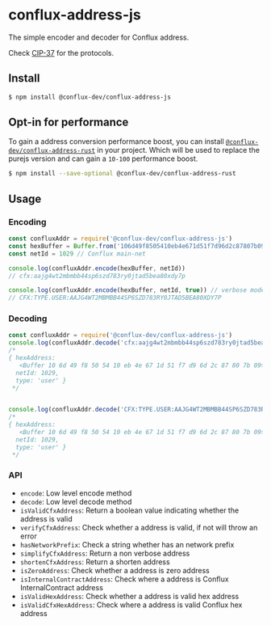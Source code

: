 # conflux-address-js

The simple encoder and decoder for Conflux address.

Check [CIP-37](https://github.com/Conflux-Chain/CIPs/pull/53/) for the protocols.

## Install

```sh
$ npm install @conflux-dev/conflux-address-js
```

## Opt-in for performance

To gain a address conversion performance boost, you can install [`@conflux-dev/conflux-address-rust`](https://github.com/conflux-fans/conflux-address-rust-binding) in your project. Which will be used to replace the purejs version and can gain a `10-100` performance boost.

```sh
$ npm install --save-optional @conflux-dev/conflux-address-rust
```

## Usage

### Encoding

```javascript
const confluxAddr = require('@conflux-dev/conflux-address-js')
const hexBuffer = Buffer.from('106d49f8505410eb4e671d51f7d96d2c87807b09', 'hex')
const netId = 1029 // Conflux main-net

console.log(confluxAddr.encode(hexBuffer, netId))
// cfx:aajg4wt2mbmbb44sp6szd783ry0jtad5bea80xdy7p

console.log(confluxAddr.encode(hexBuffer, netId, true)) // verbose mode to generate address with type
// CFX:TYPE.USER:AAJG4WT2MBMBB44SP6SZD783RY0JTAD5BEA80XDY7P
```

### Decoding

```javascript
const confluxAddr = require('@conflux-dev/conflux-address-js')
console.log(confluxAddr.decode('cfx:aajg4wt2mbmbb44sp6szd783ry0jtad5bea80xdy7p'))
/*
{ hexAddress:
   <Buffer 10 6d 49 f8 50 54 10 eb 4e 67 1d 51 f7 d9 6d 2c 87 80 7b 09>,
  netId: 1029,
  type: 'user' }
 */


console.log(confluxAddr.decode('CFX:TYPE.USER:AAJG4WT2MBMBB44SP6SZD783RY0JTAD5BEA80XDY7P'))
/*
{ hexAddress:
   <Buffer 10 6d 49 f8 50 54 10 eb 4e 67 1d 51 f7 d9 6d 2c 87 80 7b 09>,
  netId: 1029,
  type: 'user' }
 */
```

### API

* `encode`: Low level encode method
* `decode`: Low level decode method
* `isValidCfxAddress`: Return a boolean value indicating whether the address is valid
* `verifyCfxAddress`: Check whether a address is valid, if not will throw an error
* `hasNetworkPrefix`: Check a string whether has an network prefix
* `simplifyCfxAddress`: Return a non verbose address
* `shortenCfxAddress`: Return a shorten address
* `isZeroAddress`: Check whether a address is zero address
* `isInternalContractAddress`: Check where a address is Conflux InternalContract address
* `isValidHexAddress`: Check whether a address is valid hex address
* `isValidCfxHexAddress`: Check where a address is valid Conflux hex address
